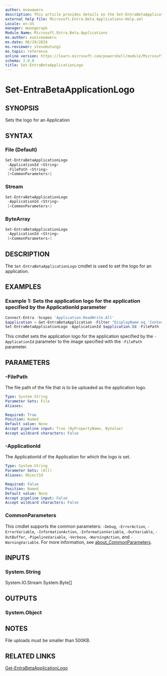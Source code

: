 ```yaml
---
author: msewaweru
description: This article provides details on the Set-EntraBetaApplicationLogo command.
external help file: Microsoft.Entra.Beta.Applications-Help.xml
Locale: en-US
manager: mwongerapk
Module Name: Microsoft.Entra.Beta.Applications
ms.author: eunicewaweru
ms.date: 06/19/2024
ms.reviewer: stevemutungi
ms.topic: reference
online version: https://learn.microsoft.com/powershell/module/Microsoft.Entra.Beta/Set-EntraBetaApplicationLogo
schema: 2.0.0
title: Set-EntraBetaApplicationLogo
---
```


# Set-EntraBetaApplicationLogo

## SYNOPSIS

Sets the logo for an Application

## SYNTAX

### File (Default)

```powershell
Set-EntraBetaApplicationLogo
 -ApplicationId <String>
 -FilePath <String>
 [<CommonParameters>]
```

### Stream

```powershell
Set-EntraBetaApplicationLogo
 -ApplicationId <String>
 [<CommonParameters>]
```

### ByteArray

```powershell
Set-EntraBetaApplicationLogo
 -ApplicationId <String>
 [<CommonParameters>]
```

## DESCRIPTION

The `Set-EntraBetaApplicationLogo` cmdlet is used to set the logo for an application.

## EXAMPLES

### Example 1: Sets the application logo for the application specified by the ApplicationId parameter

```powershell
Connect-Entra -Scopes 'Application.ReadWrite.All'
$application = Get-EntraBetaApplication -Filter "DisplayName eq 'Contoso Helpdesk Application'"
Set-EntraBetaApplicationLogo -ApplicationId $application.Id -FilePath 'D:\applogo.jpg'
```

This cmdlet sets the application logo for the application specified by the `-ApplicationId` parameter to the image specified with the `-FilePath` parameter.

## PARAMETERS

### -FilePath

The file path of the file that is to be uploaded as the application logo.

```yaml
Type: System.String
Parameter Sets: File
Aliases:

Required: True
Position: Named
Default value: None
Accept pipeline input: True (ByPropertyName, ByValue)
Accept wildcard characters: False
```

### -ApplicationId

The ApplicationId of the Application for which the logo is set.

```yaml
Type: System.String
Parameter Sets: (All)
Aliases: ObjectId

Required: False
Position: Named
Default value: None
Accept pipeline input: False
Accept wildcard characters: False
```

### CommonParameters

This cmdlet supports the common parameters: `-Debug`, `-ErrorAction`, `-ErrorVariable`, `-InformationAction`, `-InformationVariable`, `-OutVariable`, `-OutBuffer`, `-PipelineVariable`, `-Verbose`, `-WarningAction`, and `-WarningVariable`. For more information, see [about_CommonParameters](https://go.microsoft.com/fwlink/?LinkID=113216).

## INPUTS

### System.String

System.IO.Stream System.Byte\[\]

## OUTPUTS

### System.Object

## NOTES

File uploads must be smaller than 500KB.

## RELATED LINKS

[Get-EntraBetaApplicationLogo](Get-EntraBetaApplicationLogo.md)
